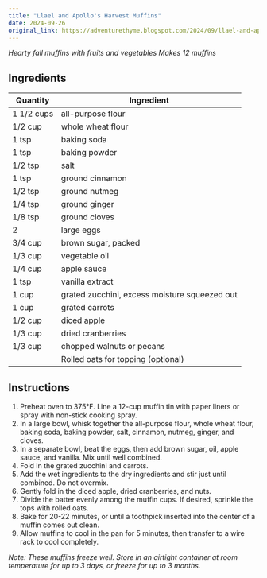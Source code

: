 ```yaml
---
title: "Llael and Apollo's Harvest Muffins"
date: 2024-09-26
original_link: https://adventurethyme.blogspot.com/2024/09/llael-and-apollos-harvest-muffins.html
---
```


_Hearty fall muffins with fruits and vegetables_
_Makes 12 muffins_

## Ingredients

| Quantity | Ingredient |
| -------- | ---------- |
| 1 1/2 cups | all-purpose flour |
| 1/2 cup | whole wheat flour |
| 1 tsp | baking soda |
| 1 tsp | baking powder |
| 1/2 tsp | salt |
| 1 tsp | ground cinnamon |
| 1/2 tsp | ground nutmeg |
| 1/4 tsp | ground ginger |
| 1/8 tsp | ground cloves |
| 2 | large eggs |
| 3/4 cup | brown sugar, packed |
| 1/3 cup | vegetable oil |
| 1/4 cup | apple sauce |
| 1 tsp | vanilla extract |
| 1 cup | grated zucchini, excess moisture squeezed out |
| 1 cup | grated carrots |
| 1/2 cup | diced apple |
| 1/3 cup | dried cranberries |
| 1/3 cup | chopped walnuts or pecans |
| | Rolled oats for topping (optional) |

## Instructions

1. Preheat oven to 375°F. Line a 12-cup muffin tin with paper liners or spray with non-stick cooking spray.
2. In a large bowl, whisk together the all-purpose flour, whole wheat flour, baking soda, baking powder, salt, cinnamon, nutmeg, ginger, and cloves.
3. In a separate bowl, beat the eggs, then add brown sugar, oil, apple sauce, and vanilla. Mix until well combined.
4. Fold in the grated zucchini and carrots.
5. Add the wet ingredients to the dry ingredients and stir just until combined. Do not overmix.
6. Gently fold in the diced apple, dried cranberries, and nuts.
7. Divide the batter evenly among the muffin cups. If desired, sprinkle the tops with rolled oats.
8. Bake for 20-22 minutes, or until a toothpick inserted into the center of a muffin comes out clean.
9. Allow muffins to cool in the pan for 5 minutes, then transfer to a wire rack to cool completely.

_Note: These muffins freeze well. Store in an airtight container at room temperature for up to 3 days, or freeze for up to 3 months._
